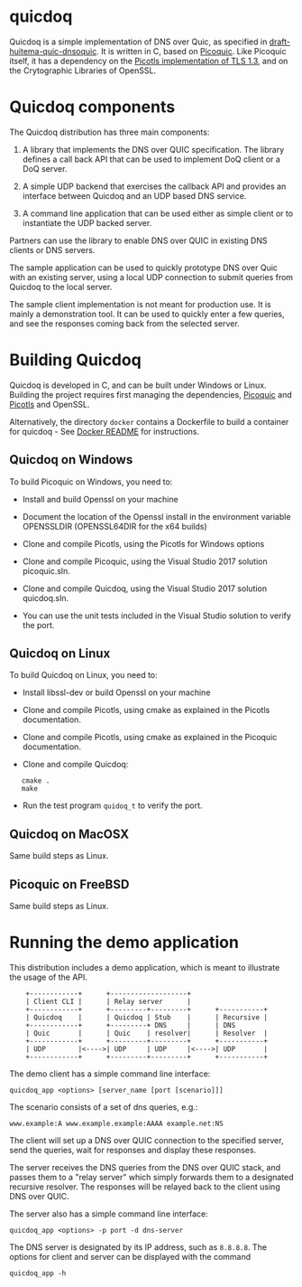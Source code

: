 # quicdoq

Quicdoq is a simple implementation of DNS over Quic, as specified in
[draft-huitema-quic-dnsoquic](https://datatracker.ietf.org/doc/draft-huitema-quic-dnsoquic/).
It is written in C, based on [Picoquic](https://github.com/private-octopus/picoquic).
Like Picoquic itself, it has a dependency
on the [Picotls implementation of TLS 1.3](https://github.com/h2o/picotls),
and on the Crytographic Libraries of OpenSSL.

# Quicdoq components

The Quicdoq distribution has three main components:

1) A library that implements the DNS over QUIC specification. 
   The library defines a call back API that can be used to implement DoQ client or a DoQ server.

2) A simple UDP backend that exercises the callback API and provides an interface
   between Quicdoq and an UDP based DNS service. 

3) A command line application that can be used either as simple client or to
   instantiate the UDP backed server.

Partners can use the library to enable DNS over QUIC in existing DNS clients or DNS servers.

The sample application can be used to quickly prototype DNS over Quic with an existing
server, using a local UDP connection to submit queries from Quicdoq to the local server.

The sample client implementation is not meant for production use. It is mainly a
demonstration tool. It can be used to quickly enter a few queries, and see the responses
coming back from the selected server.

# Building Quicdoq

Quicdoq is developed in C, and can be built under Windows or Linux. Building the
project requires first managing the dependencies, 
[Picoquic](https://github.com/private-octopus/picoquic) and
[Picotls](https://github.com/h2o/picotls)
and OpenSSL. 

Alternatively, the directory `docker` contains a Dockerfile to build a container for quicdoq - See [Docker README](docker/README.md) for instructions.

## Quicdoq on Windows

To build Picoquic on Windows, you need to:

 * Install and build Openssl on your machine

 * Document the location of the Openssl install in the environment variable OPENSSLDIR
   (OPENSSL64DIR for the x64 builds)

 * Clone and compile Picotls, using the Picotls for Windows options

 * Clone and compile Picoquic, using the Visual Studio 2017 solution picoquic.sln.

 * Clone and compile Quicdoq, using the Visual Studio 2017 solution quicdoq.sln.

 * You can use the unit tests included in the Visual Studio solution to verify the port.

## Quicdoq on Linux

To build Quicdoq on Linux, you need to:

 * Install libssl-dev or build Openssl on your machine

 * Clone and compile Picotls, using cmake as explained in the Picotls documentation.

 * Clone and compile Picotls, using cmake as explained in the Picoquic documentation.

 * Clone and compile Quicdoq:
~~~
   cmake .
   make
~~~
 * Run the test program `quidoq_t` to verify the port.

## Quicdoq on MacOSX

Same build steps as Linux.

## Picoquic on FreeBSD

Same build steps as Linux.

# Running the demo application

This distribution includes a demo application, which is meant to illustrate the usage of
the API. 

```
    +------------+      +-------------------+
    | Client CLI |      | Relay server      |
    +------------+      +---------+---------+      +-----------+
    | Quicdoq    |      | Quicdoq | Stub    |      | Recursive |
    +------------+      +---------+ DNS     |      | DNS 
    | Quic       |      | Quic    | resolver|      | Resolver  |
    +------------+      +---------+---------+      +-----------+     
    | UDP        |<---->| UDP     | UDP     |<---->| UDP       |
    +------------+      +---------+---------+      +-----------+ 
```
The demo client has a simple command line interface:
```
quicdoq_app <options> [server_name [port [scenario]]]
```
The scenario consists of a set of dns queries, e.g.:
```
www.example:A www.example.example:AAAA example.net:NS
```
The client will set up a DNS over QUIC connection to the specified server,
send the queries, wait for responses and display these responses.

The server receives the DNS queries from the DNS over QUIC stack, and passes
them to a "relay server" which simply forwards them to a designated
recursive resolver. The responses will be relayed back to the client
using DNS over QUIC.

The server also has a simple command line interface:
```
quicdoq_app <options> -p port -d dns-server
```
The DNS server is designated by its IP address, such as `8.8.8.8`.
The options for client and server can be displayed with the command
```
quicdoq_app -h
```


